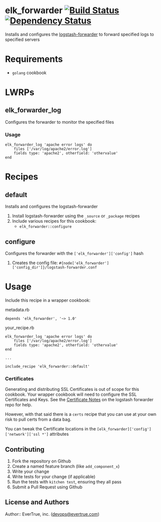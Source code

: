# elk_forwarder [![Build Status](https://travis-ci.org/evertrue/elk_forwarder-cookbook.svg)](https://travis-ci.org/evertrue/elk_forwarder-cookbook) [![Dependency Status](https://gemnasium.com/evertrue/elk_forwarder-cookbook.svg)](https://gemnasium.com/evertrue/elk_forwarder-cookbook)

Installs and configures the [logstash-forwarder](https://github.com/elastic/logstash-forwarder) to forward specified logs to specified servers

# Requirements

* `golang` cookbook

# LWRPs

## elk_forwarder_log

Configures the forwarder to monitor the specified files

### Usage

```
elk_forwarder_log 'apache error logs' do
    files ['/var/log/apache2/error.log']
    fields type: 'apache2', otherfield: 'othervalue'
end
```

# Recipes

## default

Installs and configures the logstash-forwarder

1. Install logstash-forwarder using the `_source` or `_package` recipes
2. Include various recipes for this cookbook:
    * `elk_forwarder::configure`

## configure

Configures the forwarder with the `['elk_forwarder']['config']` hash

1. Creates the config file: `#{node['elk_forwarder']['config_dir']}/logstash-forwarder.conf`

# Usage

Include this recipe in a wrapper cookbook:

metadata.rb

```
depends 'elk_forwarder', '~> 1.0'
```

your_recipe.rb

```
elk_forwarder_log 'apache error logs' do
    files ['/var/log/apache2/error.log']
    fields type: 'apache2', otherfield: 'othervalue'
end

...

include_recipe 'elk_forwarder::default'
```

### Certificates

Generating and distributing SSL Certificates is out of scope for this cookbook. Your wrapper cookbook will
need to configure the SSL Certificates and Keys.  See the
[Certificate Notes](https://github.com/elastic/logstash-forwarder#important-tlsssl-certificate-notes)
on the logstash forwarder repo for help.

However, with that said there is a `certs` recipe that you can use at your own risk to pull certs from a data bag.

You can tweak the Certificate locations in the `[elk_forwarder]['config']['network']['ssl *']` attributes

## Contributing

1. Fork the repository on Github
2. Create a named feature branch (like `add_component_x`)
3. Write your change
4. Write tests for your change (if applicable)
5. Run the tests with `kitchen test`, ensuring they all pass
6. Submit a Pull Request using Github

## License and Authors

Author:: EverTrue, inc. (devops@evertrue.com)
